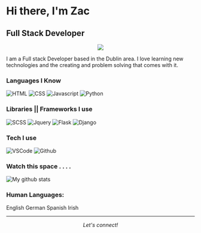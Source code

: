 <!-- markdownlint-disable MD033 MD041 -->
# Hi there, I'm Zac

## Full Stack Developer

<p align="center">
  <img src="https://media.giphy.com/media/yoJC2A59OCZHs1LXvW/giphy.gif">
</p>

I am a Full stack Developer based in the Dublin area. I love learning new technologies and the creating and problem solving that comes with it.



### Languages I Know

![HTML](https://img.shields.io/static/v1?label=HTML&message=5&color=E34F26&style=for-the-badge&logo=html5)
![CSS](https://img.shields.io/static/v1?label=CSS&message=3&color=1572B6&style=for-the-badge&logo=css3)
![Javascript](https://img.shields.io/static/v1?label=JavaScript&message=ES6&style=for-the-badge&color=F7DF1E&logo=JavaScript)
![Python](https://img.shields.io/static/v1?label=Python&style=for-the-badge&message=3&color=3776AB&logo=PYTHON)

### Libraries || Frameworks I use

![SCSS](https://img.shields.io/static/v1?label=sass&style=for-the-badge&message=🦄&color=CC6699&logo=sass)
![Jquery](https://img.shields.io/static/v1?label=jQuery&style=for-the-badge&message=3.2&color=092E20&logo=jquery)
![Flask](https://img.shields.io/static/v1?label=Flask&style=for-the-badge&message=1.1.2&color=181717&logo=flask)
![Django](https://img.shields.io/static/v1?label=Django&style=for-the-badge&message=3.0.8&color=092E20&logo=django)

### Tech I use

![VSCode](https://img.shields.io/static/v1?label=VSCode&message=1.48-insider&style=for-the-badge&color=1FC0A7&logo=visual-studio)
![Github](https://img.shields.io/static/v1?label=GitHub&message=geminerald&color=181717&style=for-the-badge&logo=github)

### Watch this space . . . .

![My github stats](https://github-readme-stats.vercel.app/api?username=geminerald&show_icons=true)


### Human Languages:

English
German
Spanish
Irish



<hr>
<p align="center">
  <i>Let's connect!</i>

</p>